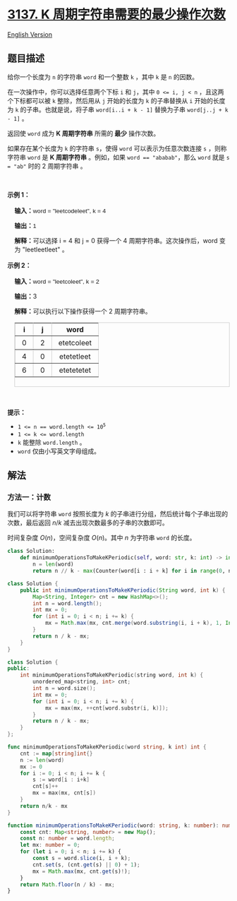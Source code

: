 # [3137. K 周期字符串需要的最少操作次数](https://leetcode.cn/problems/minimum-number-of-operations-to-make-word-k-periodic)

[English Version](/solution/3100-3199/3137.Minimum%20Number%20of%20Operations%20to%20Make%20Word%20K-Periodic/README_EN.md)

<!-- tags:哈希表,字符串,计数 -->

## 题目描述

<!-- 这里写题目描述 -->

<p>给你一个长度为 <code>n</code> 的字符串 <code>word</code> 和一个整数 <code>k</code> ，其中 <code>k</code> 是 <code>n</code> 的因数。</p>

<p>在一次操作中，你可以选择任意两个下标 <code>i</code> 和 <code>j</code>，其中 <code>0 &lt;= i, j &lt; n</code> ，且这两个下标都可以被 <code>k</code> 整除，然后用从 <code>j</code> 开始的长度为 <code>k</code> 的子串替换从 <code>i</code> 开始的长度为 <code>k</code> 的子串。也就是说，将子串 <code>word[i..i + k - 1]</code> 替换为子串 <code>word[j..j + k - 1]</code> 。</p>

<p>返回使 <code>word</code> 成为 <strong>K 周期字符串</strong> 所需的<strong> 最少</strong> 操作次数。</p>

<p>如果存在某个长度为 <code>k</code> 的字符串 <code>s</code>，使得 <code>word</code> 可以表示为任意次数连接 <code>s</code> ，则称字符串 <code>word</code> 是 <strong>K 周期字符串</strong> 。例如，如果 <code>word == "ababab"</code>，那么 <code>word</code> 就是 <code>s = "ab"</code> 时的 2 周期字符串 。</p>

<p>&nbsp;</p>

<p><strong class="example">示例 1：</strong></p>

<div class="example-block" style="
    border-color: var(--border-tertiary);
    border-left-width: 2px;
    color: var(--text-secondary);
    font-size: .875rem;
    margin-bottom: 1rem;
    margin-top: 1rem;
    overflow: visible;
    padding-left: 1rem;
">
<p><strong>输入：</strong><span class="example-io" style="
    font-family: Menlo,sans-serif;
    font-size: 0.85rem;
">word = "leetcodeleet", k = 4</span></p>

<p><strong>输出：</strong><span class="example-io" style="
font-family: Menlo,sans-serif;
font-size: 0.85rem;
">1</span></p>

<p><strong>解释：</strong>可以选择 i = 4 和 j = 0 获得一个 4 周期字符串。这次操作后，word 变为 "leetleetleet" 。</p>
</div>

<p><strong class="example">示例 2：</strong></p>

<div class="example-block" style="
    border-color: var(--border-tertiary);
    border-left-width: 2px;
    color: var(--text-secondary);
    font-size: .875rem;
    margin-bottom: 1rem;
    margin-top: 1rem;
    overflow: visible;
    padding-left: 1rem;
">
<p><strong>输入：</strong><span class="example-io" style="
    font-family: Menlo,sans-serif;
    font-size: 0.85rem;
">word = "leetcoleet", k = 2</span></p>

<p><strong>输出：</strong>3</p>

<p><strong>解释：</strong>可以执行以下操作获得一个 2 周期字符串。</p>

<table border="1" bordercolor="#ccc" cellpadding="5" cellspacing="0" height="146" style="border-collapse:collapse; text-align: center; vertical-align: middle;">
	<tbody>
		<tr>
			<th>i</th>
			<th>j</th>
			<th>word</th>
		</tr>
		<tr>
			<td style="padding: 5px 15px;">0</td>
			<td style="padding: 5px 15px;">2</td>
			<td style="padding: 5px 15px;">etetcoleet</td>
		</tr>
		<tr>
			<td style="padding: 5px 15px;">4</td>
			<td style="padding: 5px 15px;">0</td>
			<td style="padding: 5px 15px;">etetetleet</td>
		</tr>
		<tr>
			<td style="padding: 5px 15px;">6</td>
			<td style="padding: 5px 15px;">0</td>
			<td style="padding: 5px 15px;">etetetetet</td>
		</tr>
	</tbody>
</table>
</div>

<p>&nbsp;</p>

<p><strong>提示：</strong></p>

<ul>
	<li><code>1 &lt;= n == word.length &lt;= 10<sup>5</sup></code></li>
	<li><code>1 &lt;= k &lt;= word.length</code></li>
	<li><code>k</code> 能整除 <code>word.length</code> 。</li>
	<li><code>word</code> 仅由小写英文字母组成。</li>
</ul>

## 解法

### 方法一：计数

我们可以将字符串 `word` 按照长度为 $k$ 的子串进行分组，然后统计每个子串出现的次数，最后返回 $n/k$ 减去出现次数最多的子串的次数即可。

时间复杂度 $O(n)$，空间复杂度 $O(n)$。其中 $n$ 为字符串 `word` 的长度。

<!-- tabs:start -->

```python
class Solution:
    def minimumOperationsToMakeKPeriodic(self, word: str, k: int) -> int:
        n = len(word)
        return n // k - max(Counter(word[i : i + k] for i in range(0, n, k)).values())
```

```java
class Solution {
    public int minimumOperationsToMakeKPeriodic(String word, int k) {
        Map<String, Integer> cnt = new HashMap<>();
        int n = word.length();
        int mx = 0;
        for (int i = 0; i < n; i += k) {
            mx = Math.max(mx, cnt.merge(word.substring(i, i + k), 1, Integer::sum));
        }
        return n / k - mx;
    }
}
```

```cpp
class Solution {
public:
    int minimumOperationsToMakeKPeriodic(string word, int k) {
        unordered_map<string, int> cnt;
        int n = word.size();
        int mx = 0;
        for (int i = 0; i < n; i += k) {
            mx = max(mx, ++cnt[word.substr(i, k)]);
        }
        return n / k - mx;
    }
};
```

```go
func minimumOperationsToMakeKPeriodic(word string, k int) int {
	cnt := map[string]int{}
	n := len(word)
	mx := 0
	for i := 0; i < n; i += k {
		s := word[i : i+k]
		cnt[s]++
		mx = max(mx, cnt[s])
	}
	return n/k - mx
}
```

```ts
function minimumOperationsToMakeKPeriodic(word: string, k: number): number {
    const cnt: Map<string, number> = new Map();
    const n: number = word.length;
    let mx: number = 0;
    for (let i = 0; i < n; i += k) {
        const s = word.slice(i, i + k);
        cnt.set(s, (cnt.get(s) || 0) + 1);
        mx = Math.max(mx, cnt.get(s)!);
    }
    return Math.floor(n / k) - mx;
}
```

<!-- tabs:end -->

<!-- end -->
